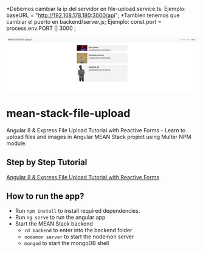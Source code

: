 *Debemos cambiar la ip del servidor en  file-upload.service.ts.
  Ejemplo:   baseURL = "http://192.168.178.180:3000/api";
*Tambien tenemos que cambiar el puerto en backend/server.js;
  Ejemplo: const port = process.env.PORT || 3000 ;


![miangular](upload.png)
# mean-stack-file-upload
Angular 8 & Express File Upload Tutorial with Reactive Forms -  Learn to upload files and images in Angular MEAN Stack project using Multer NPM module.

## Step by Step Tutorial
[Angular 8 & Express File Upload Tutorial with Reactive Forms](https://www.positronx.io/angular-8-express-file-upload-tutorial-with-reactive-forms/)

## How to run the app?
- Run `npm install` to install required dependencies.
- Run `ng serve` to run the angular app
- Start the MEAN Stack backend
  - `cd backend` to enter into the backend folder
  - `nodemon server` to start the nodemon server
  - `mongod` to start the mongoDB shell
